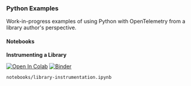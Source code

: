 ### Python Examples

Work-in-progress examples of using Python with OpenTelemetry from a library author's perspective.

#### Notebooks
**Instrumenting a Library**

 [![Open In Colab](https://colab.research.google.com/assets/colab-badge.svg)](https://colab.research.google.com/github/lightstep/lightstep-partner-sdk/blob/main/examples/python/notebooks/library-instrumentation.ipynb) [![Binder](https://mybinder.org/badge_logo.svg)](https://mybinder.org/v2/gh/lightstep/lightstep-partner-sdk/main?filepath=examples%2Fpython%2Fnotebooks)

`notebooks/library-instrumentation.ipynb`
